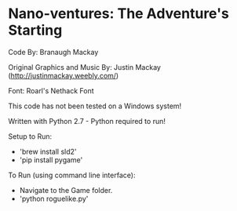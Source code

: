 # Nano-ventures: The Adventure's Starting

Code By: Branaugh Mackay

Original Graphics and Music By: Justin Mackay (http://justinmackay.weebly.com/)

Font: Roarl's Nethack Font

This code has not been tested on a Windows system!

Written with Python 2.7 - Python required to run!

Setup to Run:
- 'brew install sld2'
- 'pip install pygame'

To Run (using command line interface):
- Navigate to the Game folder.
- 'python roguelike.py'
